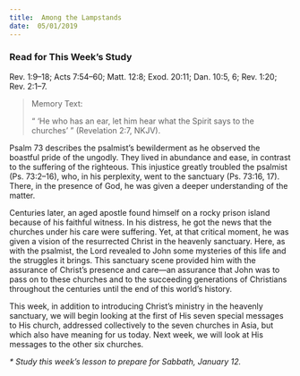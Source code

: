 ```yaml
---
title:  Among the Lampstands
date:  05/01/2019
---
```


### Read for This Week’s Study
Rev. 1:9–18; Acts 7:54–60; Matt. 12:8; Exod. 20:11; Dan. 10:5, 6; Rev. 1:20; Rev. 2:1–7.

> <p>Memory Text:</p>
> “ ‘He who has an ear, let him hear what the Spirit says to the churches’ ” (Revelation 2:7, NKJV).

Psalm 73 describes the psalmist’s bewilderment as he observed the boastful pride of the ungodly. They lived in abundance and ease, in contrast to the suffering of the righteous. This injustice greatly troubled the psalmist (Ps. 73:2–16), who, in his perplexity, went to the sanctuary (Ps. 73:16, 17). There, in the presence of God, he was given a deeper understanding of the matter.

Centuries later, an aged apostle found himself on a rocky prison island because of his faithful witness. In his distress, he got the news that the churches under his care were suffering. Yet, at that critical moment, he was given a vision of the resurrected Christ in the heavenly sanctuary. Here, as with the psalmist, the Lord revealed to John some mysteries of this life and the struggles it brings. This sanctuary scene provided him with the assurance of Christ’s presence and care—an assurance that John was to pass on to these churches and to the succeeding generations of Christians throughout the centuries until the end of this world’s history.

This week, in addition to introducing Christ’s ministry in the heavenly sanctuary, we will begin looking at the first of His seven special messages to His church, addressed collectively to the seven churches in Asia, but which also have meaning for us today. Next week, we will look at His messages to the other six churches.

_* Study this week’s lesson to prepare for Sabbath, January 12._